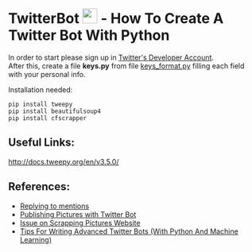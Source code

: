 # TwitterBot <img src="https://upload.wikimedia.org/wikipedia/pt/thumb/3/3d/Twitter_logo_2012.svg/1267px-Twitter_logo_2012.svg.png" width="30"> - How To Create A Twitter Bot With Python 
In order to start please sign up in [Twitter's Developer Account](https://developer.twitter.com).  
After this, create a file **keys.py** from file [keys_format.py](keys_format.py) filling each field with your personal info.
  
Installation needed:
```shell 
pip install tweepy
pip install beautifulsoup4
pip install cfscrapper
```

## Useful Links:
http://docs.tweepy.org/en/v3.5.0/

## References:
* [Replying to mentions](https://www.youtube.com/watch?v=W0wWwglE1Vc)
* [Publishing Pictures with Twitter Bot](https://www.youtube.com/watch?v=MN_1wOxIfRU)
* [Issue on Scrapping Pictures Website](https://github.com/jg-fisher/theModelBot/issues/1)
* [Tips For Writing Advanced Twitter Bots (With Python And Machine Learning)](https://www.youtube.com/watch?v=ZBHdBXtXIZI)
